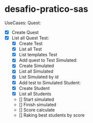 # desafio-pratico-sas


UseCases: 
  Quest: 
  - [x] Create Quest
  - [x] List all Quest
  Test:
    - [x] Create Test
    - [x] List all Test
    - [x] List templates Test
    - [x] Add quest to Test
  Simulated: 
    - [x] Create Simulated
    - [x] List all Simulated
    - [x] List Simulated by id
    - [x] Add test to Simulated
   Student:
    - [x] Create Student
    - [x] List all Students
    - [] Start simulated
    - [] Finish simulated
    - [] Score calculate
    - [] Raking best students by score
  

